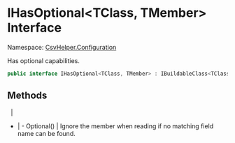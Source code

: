 # IHasOptional<TClass, TMember> Interface

Namespace: [CsvHelper.Configuration](/api/CsvHelper.Configuration)

Has optional capabilities.

```cs
public interface IHasOptional<TClass, TMember> : IBuildableClass<TClass>
```

## Methods
&nbsp; | &nbsp;
- | -
Optional() | Ignore the member when reading if no matching field name can be found.
